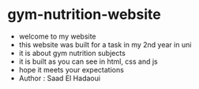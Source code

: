 # gym-nutrition-website
* welcome to my website 
* this website was built for a task in my 2nd year in uni 
* it is about gym nutrition subjects 
* it is built as you can see in html, css and js 
* hope it meets your expectations 
* Author : Saad El Hadaoui
